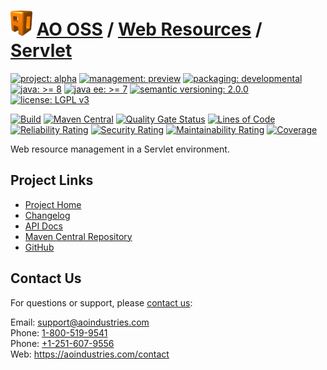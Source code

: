# [<img src="ao-logo.png" alt="AO Logo" width="35" height="40">](https://github.com/ao-apps) [AO OSS](https://github.com/ao-apps/ao-oss) / [Web Resources](https://github.com/ao-apps/ao-web-resources) / [Servlet](https://github.com/ao-apps/ao-web-resources-servlet)

[![project: alpha](https://oss.aoapps.com/ao-badges/project-alpha.svg)](https://aoindustries.com/life-cycle#project-alpha)
[![management: preview](https://oss.aoapps.com/ao-badges/management-preview.svg)](https://aoindustries.com/life-cycle#management-preview)
[![packaging: developmental](https://oss.aoapps.com/ao-badges/packaging-developmental.svg)](https://aoindustries.com/life-cycle#packaging-developmental)  
[![java: &gt;= 8](https://oss.aoapps.com/ao-badges/java-8.svg)](https://docs.oracle.com/javase/8/docs/api/)
[![java ee: &gt;= 7](https://oss.aoapps.com/ao-badges/javaee-7.svg)](https://docs.oracle.com/javaee/7/api/)
[![semantic versioning: 2.0.0](https://oss.aoapps.com/ao-badges/semver-2.0.0.svg)](http://semver.org/spec/v2.0.0.html)
[![license: LGPL v3](https://oss.aoapps.com/ao-badges/license-lgpl-3.0.svg)](https://www.gnu.org/licenses/lgpl-3.0)

[![Build](https://github.com/ao-apps/ao-web-resources-servlet/workflows/Build/badge.svg?branch=master)](https://github.com/ao-apps/ao-web-resources-servlet/actions?query=workflow%3ABuild)
[![Maven Central](https://maven-badges.herokuapp.com/maven-central/com.aoapps/ao-web-resources-servlet/badge.svg)](https://maven-badges.herokuapp.com/maven-central/com.aoapps/ao-web-resources-servlet)
[![Quality Gate Status](https://sonarcloud.io/api/project_badges/measure?branch=master&project=com.aoapps%3Aao-web-resources-servlet&metric=alert_status)](https://sonarcloud.io/dashboard?branch=master&id=com.aoapps%3Aao-web-resources-servlet)
[![Lines of Code](https://sonarcloud.io/api/project_badges/measure?branch=master&project=com.aoapps%3Aao-web-resources-servlet&metric=ncloc)](https://sonarcloud.io/component_measures?branch=master&id=com.aoapps%3Aao-web-resources-servlet&metric=ncloc)  
[![Reliability Rating](https://sonarcloud.io/api/project_badges/measure?branch=master&project=com.aoapps%3Aao-web-resources-servlet&metric=reliability_rating)](https://sonarcloud.io/component_measures?branch=master&id=com.aoapps%3Aao-web-resources-servlet&metric=Reliability)
[![Security Rating](https://sonarcloud.io/api/project_badges/measure?branch=master&project=com.aoapps%3Aao-web-resources-servlet&metric=security_rating)](https://sonarcloud.io/component_measures?branch=master&id=com.aoapps%3Aao-web-resources-servlet&metric=Security)
[![Maintainability Rating](https://sonarcloud.io/api/project_badges/measure?branch=master&project=com.aoapps%3Aao-web-resources-servlet&metric=sqale_rating)](https://sonarcloud.io/component_measures?branch=master&id=com.aoapps%3Aao-web-resources-servlet&metric=Maintainability)
[![Coverage](https://sonarcloud.io/api/project_badges/measure?branch=master&project=com.aoapps%3Aao-web-resources-servlet&metric=coverage)](https://sonarcloud.io/component_measures?branch=master&id=com.aoapps%3Aao-web-resources-servlet&metric=Coverage)

Web resource management in a Servlet environment.

## Project Links
* [Project Home](https://oss.aoapps.com/web-resources/servlet/)
* [Changelog](https://oss.aoapps.com/web-resources/servlet/changelog)
* [API Docs](https://oss.aoapps.com/web-resources/servlet/apidocs/)
* [Maven Central Repository](https://search.maven.org/artifact/com.aoapps/ao-web-resources-servlet)
* [GitHub](https://github.com/ao-apps/ao-web-resources-servlet)

## Contact Us
For questions or support, please [contact us](https://aoindustries.com/contact):

Email: [support@aoindustries.com](mailto:support@aoindustries.com)  
Phone: [1-800-519-9541](tel:1-800-519-9541)  
Phone: [+1-251-607-9556](tel:+1-251-607-9556)  
Web: https://aoindustries.com/contact
